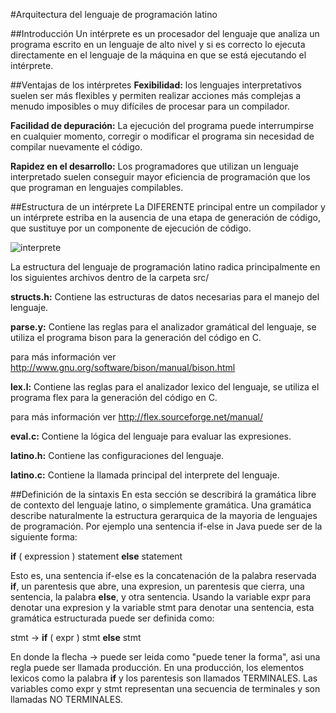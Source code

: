 #Arquitectura del lenguaje de programación latino

##Introducción
Un intérprete es un procesador del lenguaje que analiza un programa escrito en
un lenguaje de alto nivel y si es correcto lo ejecuta directamente en el lenguaje
de la máquina en que se está ejecutando el intérprete.

##Ventajas de los intérpretes
__Fexibilidad:__ los lenguajes interpretativos suelen ser más flexibles y permiten
realizar acciones más complejas a menudo imposibles o muy difíciles de procesar
para un compilador.

__Facilidad de depuración:__ La ejecución del programa puede interrumpirse en
cualquier momento, corregir o modificar el programa sin necesidad de compilar
nuevamente el código.

__Rapidez en el desarrollo:__ Los programadores que utilizan un lenguaje
interpretado suelen conseguir mayor eficiencia de programación que los que
programan en lenguajes compilables.

##Estructura de un intérprete
La DIFERENTE principal entre un compilador y un intérprete estriba en la ausencia
de una etapa de generación de código, que sustituye por un componente de ejecución
de código.

![interprete](https://raw.githubusercontent.com/primitivorm/latino/master/doc/interprete.png "interprete")

La estructura del lenguaje de programación latino radica principalmente en los
siguientes archivos dentro de la carpeta src/

__structs.h:__  Contiene las estructuras de datos necesarias para el manejo del lenguaje.

__parse.y:__ Contiene las reglas para el analizador gramátical del
lenguaje, se utiliza el programa bison para la generación del código en C.

para más información ver http://www.gnu.org/software/bison/manual/bison.html

__lex.l:__ Contiene las reglas para el analizador lexico del lenguaje, se utiliza el programa flex para la generación del código en C.

para más información ver http://flex.sourceforge.net/manual/

__eval.c:__ Contiene la lógica del lenguaje para evaluar las expresiones.

__latino.h:__ Contiene las configuraciones del lenguaje.

__latino.c:__ Contiene la llamada principal del interprete del lenguaje.

##Definición de la sintaxis
En esta sección se describirá la gramática libre de contexto del lenguaje latino,
o simplemente gramática.
Una gramática describe naturalmente la estructura gerarquica de la mayoria de
lenguajes de programación. Por ejemplo una sentencia if-else in Java puede ser de la siguiente forma:

__if__ ( expression ) statement __else__ statement

Esto es, una sentencia if-else es la concatenación de la palabra reservada __if__,
un parentesis que abre, una expresion, un parentesis que cierra, una sentencia,
la palabra __else__, y otra sentencia. Usando la variable expr para denotar una
expresion y la variable stmt para denotar una sentencia, esta gramática estructurada
puede ser definida como:

stmt -> __if__ ( expr ) stmt __else__ stmt

En donde la flecha -> puede ser leida como "puede tener la forma", asi una regla puede ser
llamada producción. En una producción, los elementos lexicos como la palabra __if__ y los parentesis
son llamados TERMINALES. Las variables como expr y stmt representan una secuencia de terminales y
son llamadas NO TERMINALES.
